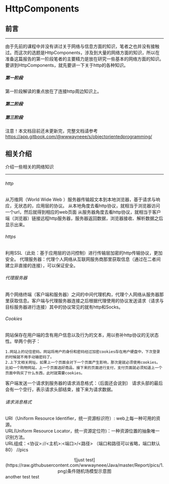 # HttpComponents

## 前言
---

由于先前的课程中并没有讲过关于网络与信息方面的知识，笔者之也并没有接触过。而这次的选题是HttpComponents，涉及到大量的网络方面的知识，所以在准备这篇报告的第一阶段笔者的主要精力是放在研究一些基本的网络方面的知识。要讲到HttpComponents，就先要讲一下关于http的各种知识。  
##### 第一阶段  
第一阶段解读的重点放在了连接http周边知识上。  
##### 第二阶段
##### 第三阶段

注意！本文档目前还未更新完，完整文档请参考 https://app.gitbook.com/@wwwayneee/s/objectorientedprogramming/

## 相关介绍
介绍一些相关的网络知识  

---

###### http
从万维网（World Wide Web ）服务器传输超文本到本地浏览器，基于请求与响应，无状态的，应用层的协议。
从本地角度去看http协议，就相当于浏览器访问一个url，然后就得到相应的web页面
从服务器角度去看http协议，就相当于客户端（浏览器）链接远程http服务器，服务器返回数据，浏览器接收、解析数据之后显示出来。
###### https
利用SSL（此处：基于应用层的访问控制）进行传输层加密的http传输协议，更加安全。 
代理服务器：代理个人网络从互联网服务商那里获取信息（通过在二者间建立非直接的连接），可以保证安全。
###### 代理服务器
两个网络终端（客户端和服务器）之间的中间代理机构，代理个人网络从服务器那里获取信息。客户端与代理服务器连接之后根据代理使用的协议发送请求（请求与目标服务器进行连接）其中的协议常见的就有http和Socks。
###### Cookies
网站保存在用户端的含有用户信息以及行为的文本，用以弥补http协议的无状态性。举两个例子：  

	1.网站上的记住密码。网站将用户的身份和密码经过加密cookies存在用户硬盘中，下次登录的时候就不用手动输密码了。
	2.上下文相关网址。如果上一个页面会对下一个页面产生影响，那次是就必须使用cookies。比如一个购物网站，上一个页面选好商品，接下来的页面进行支付，支付页面就必须知道上一个页面中购买了什么东西，此时就需要cookies。

客户端发送一个请求到服务器的请求消息格式：（后面还会说到） 请求头部的最后会有一个空行，表示请求头部结束，接下来为请求数据。  


###### 请求消息格式

URI（Uniform Resource Identifier，统一资源标识符）: web上每一种可用的资源。  
URL(Uniform Resource Locator，统一资源定位符)：一种资源位置的抽象唯一识别方法。  
URL组成：<协议>://<主机>:<端口>/<路径> （端口和路径可以省略，端口默认80）
//pics


<div align="center">![just test](https://raw.githubusercontent.com/wwwayneee/Java/master/Report/pics/1.png)条件随机场模型示意图</div>
another test
test